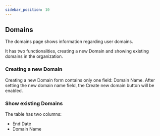 ```yaml
---
sidebar_position: 10
---
```


## Domains

The domains page shows information regarding user domains.

It has two functionalities, creating a new Domain and showing existing domains in the organization.


### Creating a new Domain

Creating a new Domain form contains only one field: Domain Name.
After setting the new domain name field, the Create new domain button will be enabled.


### Show existing Domains

The table has two columns:
  - End Date
  - Domain Name
